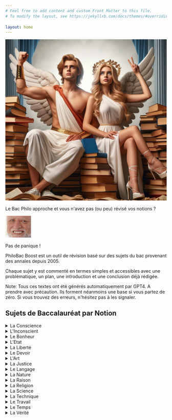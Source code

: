 ```yaml
---
# Feel free to add content and custom Front Matter to this file.
# To modify the layout, see https://jekyllrb.com/docs/themes/#overriding-theme-defaults

layout: home
---
```


[<img src="./image10b.jpg" width="600"/>](image10b.jpg)

Le Bac Philo approche et vous n'avez pas (ou peu) révisé vos notions ? 

[<img src="./harold.jpg" width="80"/>](harold.jpg)

Pas de panique ! 

PhiloBac Boost est un outil de révision basé sur des sujets du bac provenant des annales depuis 2005.

Chaque sujet y est commenté en termes simples et accessibles avec une problématique, un plan, une introduction et une conclusion déjà rédigée.

Note: Tous ces textes ont été générés automatiquement par GPT4. A prendre avec précaution. Ils forment néanmoins une base si vous partez de zéro. 
Si vous trouvez des erreurs, n'hésitez pas à les signaler.

  

## Sujets de Baccalauréat par Notion

<details>
  <summary>La Conscience</summary>


  Sujet | Commentaire 
  :---: | :---: 
   "Etre conscient est-ce savoir ?" |  [Explication du sujet](./Conscience/Etre_conscient_est_ce_savoir.html) 
   "La conscience n'est-elle tournée que vers elle même ?" | [Explication du sujet](./Conscience/La_conscience_n_est_elle_tournee_que_vers_elle_meme.html) 
   "La conscience peut-elle être un fardeau ?" | [Explication du sujet](./Conscience/La_conscience_peut_elle_etre_un_fardeau.html)   
  "La conscience peut-elle être un obstacle pour l'action ?" | [Explication du sujet](./Conscience/La_conscience_peut_elle_etre_un_obstacle_pour_l_action.html)
  "Peut-on échapper aux exigences de la conscience ?" | [Explication du sujet](./Conscience/Peut_on_echapper_aux_exigences_de_la_conscience.html)   
   "Peut-on parvenir à une complete conscience de soi ?"| [Explication du sujet](./Conscience/Peut_on_parvenir_a_une_complete_conscience_de_soi.html)   
   "Sommes-nous conscients ou avons-nous à nous rendre conscients ?" | [Explication du sujet](./Conscience/Sommes_nous_conscients_ou_avons_nous_a_nous_rendre_conscients.html)   
   "Suis-je le mieux placé pour me connaître ?" | [Explication du sujet](./Conscience/Suis_je_le_mieux_place_pour_me_connaitre.html)   
   "Faut-il se méfier de sa conscience ?" | [Explication du sujet](./Conscience/faut_il_se_mefier_de_sa_conscience.html)   
   "La conscience de soi est elle une connaissance ?" | [Explication du sujet](./Conscience/la_conscience_de_soi_est_elle_une_connaissance.html)   

</details>

<details>
  <summary>L'Inconscient</summary>


  Sujet | Commentaire 
  :-----------: | :---: 
  "L'hypothèse de l'inconscient est elle nécessaire à la connaissance de soi ?" | [Explication du sujet](./Inconscient/L_hypothese_de_l_inconscient_est_elle_necessaire_a_la_connaissance_de_soi.html)
  "L'idée d'inconscient remet-elle en cause la responsabilité ?" | [Explication du sujet](./Inconscient/L_idee_d_inconscient_remet_elle_en_cause_la_responsabilite.html)
  "L'inconscient_échappe-t'il à toute forme de connaissance ?" | [Explication du sujet](./Inconscient/L_inconscient_echappe_t_il_a_toute_forme_de_connaissance.html)
  "La notion d'inconscient psychique est-elle contradictoire ?" | [Explication du sujet](./Inconscient/La_notion_d_inconscient_psychique_est_elle_contradictoire.html")
  "Peut-on agir inconsciemment ?" | [Explication du sujet](./Inconscient/Peut_on_agir_inconsciemment.html)
  "Peut-on connaître l'inconscient ?" | [Explication du sujet](./Inconscient/Peut_on_connaitre_l_inconscient.html)
  "Peut-on reprocher à un être humain d'être inconscient ?" | [Explication du sujet](./Inconscient/Peut_on_reprocher_a_un_etre_humain_d_etre_inconscient.html)
  "Pourquoi s'intéresser à l'inconscient ?" | [Explication du sujet](./Inconscient/Pourquoi_s_interesser_a_l_inconscient.html)
  "Quelle conception de l'homme l'hypothèse de l'inconscient remet-elle en cause ?" | [Explication du sujet](./Inconscient/Quelle_conception_de_l_homme_l_hypothese_de_l_inconscient_remet.html)
  "L'inconscience est-elle un défaut ?" | [Explication du sujet](./Inconscient/l_inconscience_est_elle_un_defaut.html)

    
</details>

<details>
  <summary>Le Bonheur</summary>

  Sujet | Commentaire 
  :-----------: | :---: 
  "Chercher à être heureux est-ce une quête égoïste ?" | [Explication du sujet](./Bonheur/Chercher_a_etre_heureux_est_ce_une_quete_egoiste.html)
  "Dépend-il de nous d'être heureux ?" | [Explication du sujet](./Bonheur/Depend_il_de_nous_d_etre_heureux.html)
  "Devons-nous rechercher le bonheur ?" | [Explication du sujet](./Bonheur/Devons_nous_rechercher_le_bonheur.html)
  "Faut-il chercher le bonheur à tout prix ?" | [Explication du sujet](./Bonheur/Faut_il_chercher_le_bonheur_a_tout_prix.html)
  "La quête du bonheur est-elle vaine ?" | [Explication du sujet](./Bonheur/La_quete_du_bonheur_est_elle_vaine.html)
  "Le bonheur dépend-il uniquement de nous ?" | [Explication du sujet](./Bonheur/Le_bonheur_depend_il_uniquement_de_nous.html)
   "Le bonheur est-il inaccessible à l'homme ?" | [Explication du sujet](./Bonheur/Le_bonheur_est_il_inaccessible_a_l_homme.html)
  "Le bonheur n'est-il qu'une question de chance ?" | [Explication du sujet](./Bonheur/Le_bonheur_n_est_il_qu_une_question_de_chance.html)
  "Le bonheur n'est-il que dans l'attente du bonheur ?" | [Explication du sujet](./Bonheur/Le_bonheur_n_est_il_que_dans_l_attente_du_bonheur.html)
  "Le bonheur relève-t'il de la satisfaction des désirs ?" | [Explication du sujet](./Bonheur/Le_bonheur_releve_t_il_de_la_satisfaction_des_désirs.html)
  
</details>

<details>  
<summary>L'Etat</summary>

  Sujet | Commentaire 
  :-----------: | :---: 
  "Au nom de quoi peut-on s’opposer à l’État ?" | [Explication du sujet](./Etat/au_nom_de_quoi_opposer_etat.html)
  "Doit-on tout attendre de l’État ?" | [Explication du sujet](./Etat/doit_on_tout_attendre_de_l_etat.html)
  "Le but de l’état est-il de limiter la violence ?" | [Explication du sujet](./Etat/but_etat_limiter_violence.html) 
  "L’État doit-il reconnaître des limites à sa puissance ?" | [Explication du sujet](./Etat/Etat_reconnaitre_limites_puissance.html)
  "Pourquoi respecter l’autorité de l’État ?" | [Explication du sujet](./Etat/pourquoi_respecter_autorite_etat.html)
  "L’État est-il l’ennemi de l’individu ?" | [Explication du sujet](./Etat/Etat_ennemi_individu.html)
  "L’État est-il un mal nécessaire ?" | [Explication du sujet](./Etat/Etat_mal_necessaire.html)
  "Que devons-nous à l’État ?" | [Explication du sujet](./Etat/que_devons_nous_a_l_etat.html)
  "La fonction de l’État est-elle de nous protéger ?" | [Explication du sujet](./Etat/fonction_etat_nous_proteger.html)
  "La force est-elle au fondement de l’État ?" | [Explication du sujet](./Etat/force_fondement_etat.html)

</details>

<details>
<summary>La Liberté</summary>

  Sujet | Commentaire 
  :-----------: | :---: 
  "Être libre, est-ce faire ce que l’on veut ?" | [Explication du sujet](./Liberte/etre_libre_faire_veux.html)
  "À quelles conditions une action est-elle libre ?" | [Explication du sujet](./Liberte/quelles_conditions_action_libre.html)
  "Faut-il toujours défendre la liberté ?" | [Explication du sujet](./Liberte/toujours_defendre_liberte.html) 
  "La liberté est-elle une illusion ?" | [Explication du sujet](./Liberte/liberte_illusion.html)
  "Affirme-t-on sa liberté en refusant toute contrainte ?" | [Explication du sujet](./Liberte/liberte_refus_contrainte.html)
  "Ma liberté n’est-elle que l’ensemble de mes droits ?" | [Explication du sujet](./Liberte/liberte_ensemble_droits.html)
  "Suffit-il de se sentir libre pour l’être ?" | [Explication du sujet](./Liberte/sentir_libre.html)
  "Une contrainte peut-elle être libératrice ?" | [Explication du sujet](./Liberte/contrainte_liberatrice.html)
  "La liberté a-t-elle un prix ?" | [Explication du sujet](./Liberte/liberte_prix.html)
  "La liberté se définit-elle comme un pouvoir de refuser ?" | [Explication du sujet](./Liberte/liberte_pouvoir_refuser.html)
  
</details>

<details>
<summary>Le Devoir</summary> 

Sujet | Commentaire 
  :-----------: | :---: 
  "Pourquoi faire son devoir ?" | [Explication du sujet](./Devoir/pourquoi_devoir.html)
  "Peut-on ignorer son devoir ?" | [Explication du sujet](./Devoir/ignorer_devoir.html) 
   "Qu’avons-nous à gagner à faire notre devoir ?" | [Explication du sujet](./Devoir/que_gagner_devoir.html)
  "Qui peut me dire ce que je dois faire ?" | [Explication du sujet](./Devoir/qui_me_dire_devoir.html)
  "Suffit-il de faire son devoir ?" | [Explication du sujet](./Devoir/suffit_devoir.html)
  "Peut-on accomplir son devoir sans réfléchir ?" | [Explication du sujet](./Devoir/devoir_sans_reflechir.html)
  "Que risque-t-on à oublier ses devoirs ?" | [Explication du sujet](./Devoir/oublier_devoir.html)
  "Peut-on faire plus que son devoir ?" | [Explication du sujet](./Devoir/Faire_plus_devoir.html)
  "La poursuite de l’intérêt général exige-t-elle le sacrifice de l’intérêt particulier ?" | [Explication du sujet](./Devoir/interet_general_particulier.html)
   "Agir par devoir est-ce agir contre son intérêt ?" | [Explication du sujet](./Devoir/agir_devoir_contre_interet.html)
</details>

<details>
<summary>L'Art</summary> 

- coming soon...  
  
</details>

<details>
<summary>La Justice</summary> 

- coming soon...  

</details>

<details>
<summary>Le Langage</summary> 

- coming soon...  

</details>

<details>
<summary>La Nature</summary> 

- coming soon...  
  
</details>

<details>
<summary>La Raison</summary> 

- coming soon...  
  
</details>


<details>
<summary>La Religion</summary> 

- coming soon...  

</details>

<details>
<summary>La Science</summary> 

- coming soon...  

</details>

<details>
<summary>La Technique</summary> 

- coming soon...  
  
</details>

<details>
<summary>Le Travail</summary> 

- coming soon...  
  
</details>

<details>
<summary>Le Temps</summary> 

- coming soon...  
  
</details>

<details>
<summary>La Vérité</summary> 

- coming soon... 

</details>

